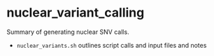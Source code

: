 # nuclear_variant_calling

Summary of generating nuclear SNV calls.

- `nuclear_variants.sh` outlines script calls and input files and notes
